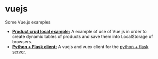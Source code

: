 # vuejs
Some Vue.js examples
- **[Product crud local example:](https://github.com/nano-bytes/vuejs/tree/master/crud-products-example)** A example of use of Vue js in order to create dynamic tables of products and save them into LocalStorage of browsers.
- **[Python + Flask client:](https://github.com/nano-bytes/vuejs/tree/master/python-flask-client)** A vuejs and vuex client for the [python + flask server](https://github.com/nano-bytes/flask/tree/master/simple-todo).
